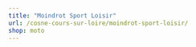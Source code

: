 ```yaml
---
title: "Moindrot Sport Loisir"
url: /cosne-cours-sur-loire/moindrot-sport-loisir/
shop: moto
---
```

